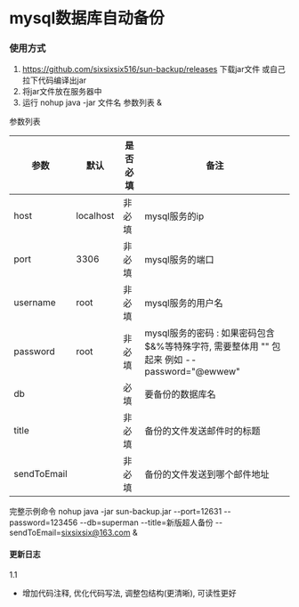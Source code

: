 # mysql数据库自动备份

### 使用方式
1. https://github.com/sixsixsix516/sun-backup/releases 下载jar文件 或自己拉下代码编译出jar
2. 将jar文件放在服务器中
3. 运行
nohup java -jar 文件名  参数列表 &

参数列表
 
|  参数   | 默认 | 是否必填| 备注 | 
| ---| ----  | ---- |----  |
| host  | localhost |  非必填| mysql服务的ip
| port  | 3306 |  非必填| mysql服务的端口
| username  | root |  非必填| mysql服务的用户名
| password  | root |  非必填| mysql服务的密码  : 如果密码包含 $&%等特殊字符, 需要整体用 "" 包起来  例如 --password="@ewwew"
| db  |  |  必填| 要备份的数据库名
| title  |  |  非必填| 备份的文件发送邮件时的标题
| sendToEmail  |  |  非必填| 备份的文件发送到哪个邮件地址


完整示例命令  nohup java -jar sun-backup.jar --port=12631 --password=123456 --db=superman --title=新版超人备份 --sendToEmail=sixsixsix@163.com   &



#### 更新日志
1.1
- 增加代码注释, 优化代码写法, 调整包结构(更清晰), 可读性更好
